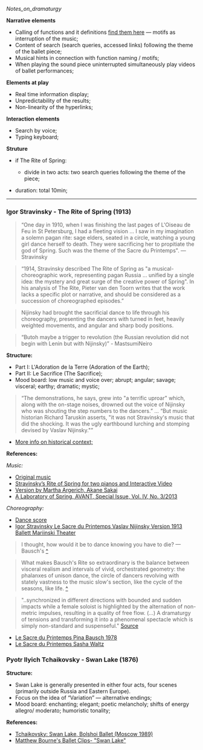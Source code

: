 _Notes_on_dramaturgy_


__Narrative elements__

* Calling of functions and it definitions [find them here](https://github.com/JoBCB/NieuwBallet/blob/master/glossary.md) — motifs as interruption of the music;
* Content of search (search queries, accessed links) following the theme of the ballet piece;
* Musical hints in connection with function naming / motifs;
* When playing the sound piece uninterrupted simultaneously play videos of ballet performances; 

__Elements at play__

* Real time information display; 
* Unpredictability of the results;
* Non-linearity of the hyperlinks; 


__Interaction elements__

* Search by voice; 
* Typing keyboard;


__Struture__

* if The Rite of Spring:
	* divide in two acts: two search queries following the theme of the piece;
	
* duration: total 10min;

- - - - - - - - - - - - - - - - - - - - - - - - - - - - - - - - - - - - 

  
### Igor Stravinsky - The Rite of Spring (1913)

> “One day in 1910, when I was finishing the last pages of L'Oiseau de Feu in St Petersburg, I had a fleeting vision ... I saw in my imagination a solemn pagan rite: sage elders, seated in a circle, watching a young girl dance herself to death. They were sacrificing her to propitiate the god of Spring. Such was the theme of the Sacre du Printemps". — Stravinsky

> “1914, Stravinsky described The Rite of Spring as "a musical-choreographic work, representing pagan Russia ... unified by a single idea: the mystery and great surge of the creative power of Spring". In his analysis of The Rite, Pieter van den Toorn writes that the work lacks a specific plot or narrative, and should be considered as a succession of choreographed episodes.”

> Nijinsky had brought the sacrificial dance to life through his choreography, presenting the dancers with turned in feet, heavily weighted movements, and angular and sharp body positions.

> “Butoh maybe a trigger to revolution (the Russian revolution did not begin with Lenin but with Nijinsky)” - MastsumiNeiro

__Structure:__

* Part I: L'Adoration de la Terre (Adoration of the Earth);
* Part II: Le Sacrifice (The Sacrifice);
* Mood board: low music and voice over; abrupt; angular; savage; visceral; earthy; dramatic; mystic;

> “The demonstrations, he says, grew into "a terrific uproar" which, along with the on-stage noises, drowned out the voice of Nijinsky who was shouting the step numbers to the dancers.” … “But music historian Richard Taruskin asserts, "it was not Stravinsky's music that did the shocking. It was the ugly earthbound lurching and stomping devised by Vaslav Nijinsky."”

* [More info on historical context;](https://www.manege-reims.eu/media/reims/20-le_sacre_du_printemps_1913-1.pdf)

__References:__

_Music:_

* [Original music](https://www.youtube.com/watch?v=rP42C-4zL3w)
* [Stravinsky’s Rite of Spring for two pianos and Interactive Video](https://vimeo.com/149341784)
* [Version by Martha Argerich, Akane Sakai](https://www.youtube.com/watch?v=rtZQicZx1X4)
* [A Laboratory of Spring, AVANT, Special Issue, Vol. IV, No. 3/2013](http://avant.edu.pl/wp-content/uploads/Timothy-D-Taylor-Stravinsky-and-Others1.pdf)


_Choreography:_

* [Dance score](https://upload.wikimedia.org/wikipedia/en/f/f7/Sacrificialdance.jpg)
* [Igor Stravinsky Le Sacre du Printemps Vaslav Nijinsky Version 1913 Ballett Mariinski Theater](https://www.youtube.com/watch?v=EvVKWapctX4)

> I thought, how would it be to dance knowing you have to die? — Bausch's [^](https://prelectur.stanford.edu/lecturers/bausch/sacre.html)

> What makes Bausch's Rite so extraordinary is the balance between visceral realism and intervals of vivid, orchestrated geometry: the phalanxes of unison dance, the circle of dancers revolving with stately vastness to the music slow's section, like the cycle of the seasons, like life. [^](https://prelectur.stanford.edu/lecturers/bausch/sacre.html)

> "..synchronized in different directions with bounded and sudden impacts while a female soloist is highlighted by the alternation of non-metric impulses, resulting in a quality of free flow. (...) A dramaturgy of tensions and transforming it into a phenomenal spectacle which is simply non-standard and suspenseful." [Source](http://www.julia-heider.eu/uploads/6/2/2/7/62275011/nexial_connections_of_the_dance_medium_bauschs_le_sacre_du_printemps.pdf) 

* [Le Sacre du Printemps Pina Bausch 1978](https://www.youtube.com/watch?v=yJd05A297us)
* [Le Sacre du Printemps Sasha Waltz](https://www.youtube.com/watch?v=4zJhVgT1FtI)



### Pyotr Ilyich Tchaikovsky - Swan Lake (1876) 

__Structure:__

* Swan Lake is generally presented in either four acts, four scenes (primarily outside Russia and Eastern Europe).
* Focus on the idea of “Variation” — alternative endings;
* Mood board: enchanting; elegant; poetic melancholy; shifts of energy allegro/ moderato; humoristic tonality; 

__References:__

* [Tchaikovsky: Swan Lake, Bolshoi Ballet (Moscow 1989)](https://www.youtube.com/watch?v=cdq5Rw9SS-8)
* [Matthew Bourne's Ballet Clips- "Swan Lake"](https://www.youtube.com/watch?v=ChOnhxe-Vm0)

